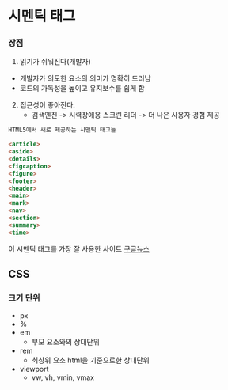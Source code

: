 # 시멘틱 태그

### 장점

1. 읽기가 쉬워진다(개발자)

- 개발자가 의도한 요소의 의미가 명확히 드러남
- 코드의 가독성을 높이고 유지보수를 쉽게 함

2. 접근성이 좋아진다.
   - 검색엔진 -> 시력장애용 스크린 리더 -> 더 나은 사용자 경험 제공

```html
HTML5에서 새로 제공하는 시맨틱 태그들

<article>
<aside>
<details>
<figcaption>
<figure>
<footer>
<header>
<main>
<mark>
<nav>
<section>
<summary>
<time>
```



이 시멘틱 태그를 가장 잘 사용한 사이트 [구글뉴스](https://news.google.com/topstories?hl=ko&gl=KR&ceid=KR:ko)



## CSS

### 크기 단위

- px
- %
- em
  - 부모 요소와의 상대단위
- rem
  - 최상위 요소 html을 기준으로한 상대단위
- viewport
  - vw, vh, vmin, vmax